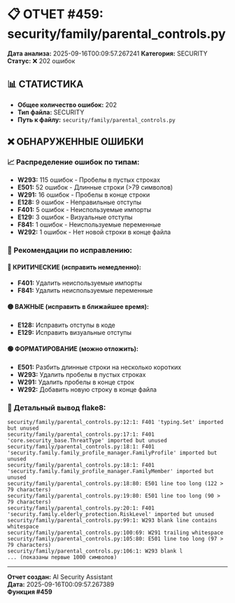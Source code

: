 # 📋 ОТЧЕТ #459: security/family/parental_controls.py

**Дата анализа:** 2025-09-16T00:09:57.267241
**Категория:** SECURITY
**Статус:** ❌ 202 ошибок

## 📊 СТАТИСТИКА

- **Общее количество ошибок:** 202
- **Тип файла:** SECURITY
- **Путь к файлу:** `security/family/parental_controls.py`

## ❌ ОБНАРУЖЕННЫЕ ОШИБКИ

### 📈 Распределение ошибок по типам:

- **W293:** 115 ошибок - Пробелы в пустых строках
- **E501:** 52 ошибок - Длинные строки (>79 символов)
- **W291:** 16 ошибок - Пробелы в конце строки
- **E128:** 9 ошибок - Неправильные отступы
- **F401:** 5 ошибок - Неиспользуемые импорты
- **E129:** 3 ошибок - Визуальные отступы
- **F841:** 1 ошибок - Неиспользуемые переменные
- **W292:** 1 ошибок - Нет новой строки в конце файла

### 🎯 Рекомендации по исправлению:

#### 🔴 КРИТИЧЕСКИЕ (исправить немедленно):
- **F401:** Удалить неиспользуемые импорты
- **F841:** Удалить неиспользуемые переменные

#### 🟡 ВАЖНЫЕ (исправить в ближайшее время):
- **E128:** Исправить отступы в коде
- **E129:** Исправить визуальные отступы

#### 🟢 ФОРМАТИРОВАНИЕ (можно отложить):
- **E501:** Разбить длинные строки на несколько коротких
- **W293:** Удалить пробелы в пустых строках
- **W291:** Удалить пробелы в конце строк
- **W292:** Добавить новую строку в конце файла

### 📝 Детальный вывод flake8:

```
security/family/parental_controls.py:12:1: F401 'typing.Set' imported but unused
security/family/parental_controls.py:17:1: F401 'core.security_base.ThreatType' imported but unused
security/family/parental_controls.py:18:1: F401 'security.family.family_profile_manager.FamilyProfile' imported but unused
security/family/parental_controls.py:18:1: F401 'security.family.family_profile_manager.FamilyMember' imported but unused
security/family/parental_controls.py:18:80: E501 line too long (122 > 79 characters)
security/family/parental_controls.py:19:80: E501 line too long (90 > 79 characters)
security/family/parental_controls.py:20:1: F401 'security.family.elderly_protection.RiskLevel' imported but unused
security/family/parental_controls.py:99:1: W293 blank line contains whitespace
security/family/parental_controls.py:100:69: W291 trailing whitespace
security/family/parental_controls.py:105:80: E501 line too long (97 > 79 characters)
security/family/parental_controls.py:106:1: W293 blank l
... (показаны первые 1000 символов)
```

---
**Отчет создан:** AI Security Assistant  
**Дата:** 2025-09-16T00:09:57.267389  
**Функция #459**

